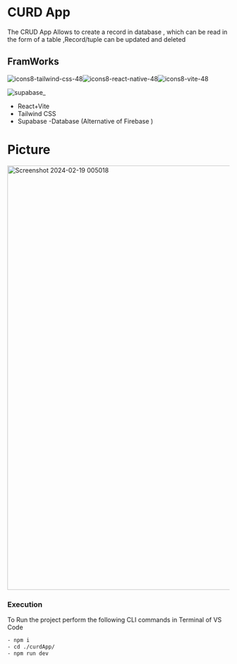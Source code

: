 # CURD App

The CRUD App Allows to create a record in database , which can be read in the form of a table ,Record/tuple can be updated and deleted  

## FramWorks
![icons8-tailwind-css-48](https://github.com/Salarkhan-9/React-Supabase-CRUD-App/assets/98265148/e320ebb5-3eea-440a-8de6-b56d37655d02)![icons8-react-native-48](https://github.com/Salarkhan-9/React-Supabase-CRUD-App/assets/98265148/31796211-1609-4960-86a3-4e6c4b6994a6)![icons8-vite-48](https://github.com/Salarkhan-9/React-Supabase-CRUD-App/assets/98265148/659c512b-b6c5-4d09-9ec1-8d5332deae3d)

![supabase_](https://github.com/Salarkhan-9/React-Supabase-CRUD-App/assets/98265148/d1c1269a-87dd-4619-9b0a-f99ccecd37d4)

- React+Vite
- Tailwind CSS
- Supabase -Database (Alternative of Firebase )

# Picture
<img width="960" alt="Screenshot 2024-02-19 005018" src="https://github.com/Salarkhan-9/React-Supabase-CRUD-App/assets/98265148/afd56e7b-2cb8-4e6b-94ac-7abf4f9bc89b">

### Execution
To Run the project perform the following CLI commands in Terminal of VS Code
```bash
- npm i
- cd ./curdApp/
- npm run dev
```
